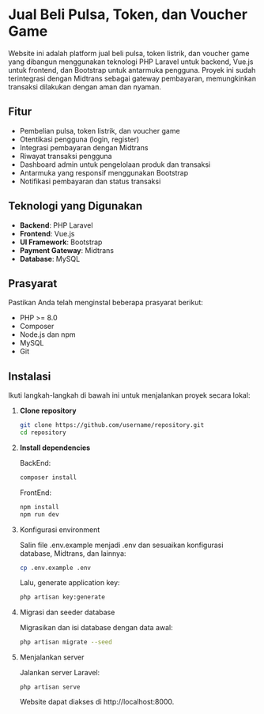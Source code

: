 # Jual Beli Pulsa, Token, dan Voucher Game

Website ini adalah platform jual beli pulsa, token listrik, dan voucher game yang dibangun menggunakan teknologi PHP Laravel untuk backend, Vue.js untuk frontend, dan Bootstrap untuk antarmuka pengguna. Proyek ini sudah terintegrasi dengan Midtrans sebagai gateway pembayaran, memungkinkan transaksi dilakukan dengan aman dan nyaman.

## Fitur

- Pembelian pulsa, token listrik, dan voucher game
- Otentikasi pengguna (login, register)
- Integrasi pembayaran dengan Midtrans
- Riwayat transaksi pengguna
- Dashboard admin untuk pengelolaan produk dan transaksi
- Antarmuka yang responsif menggunakan Bootstrap
- Notifikasi pembayaran dan status transaksi

## Teknologi yang Digunakan

- **Backend**: PHP Laravel
- **Frontend**: Vue.js
- **UI Framework**: Bootstrap
- **Payment Gateway**: Midtrans
- **Database**: MySQL

## Prasyarat

Pastikan Anda telah menginstal beberapa prasyarat berikut:

- PHP >= 8.0
- Composer
- Node.js dan npm
- MySQL
- Git

## Instalasi

Ikuti langkah-langkah di bawah ini untuk menjalankan proyek secara lokal:

1. **Clone repository**

   ```bash
   git clone https://github.com/username/repository.git
   cd repository
   ```
2. **Install dependencies**

   BackEnd:
   ```bash
   composer install
   ```
   FrontEnd:
   ```bash
   npm install
   npm run dev
   ```
4. Konfigurasi environment

   Salin file .env.example menjadi .env dan sesuaikan konfigurasi database, Midtrans, dan lainnya:
   ```bash
   cp .env.example .env
   ```
   Lalu, generate application key:
   ```bash
   php artisan key:generate
   ```
5. Migrasi dan seeder database

   Migrasikan dan isi database dengan data awal:
   ```bash
   php artisan migrate --seed
   ```
6. Menjalankan server

   Jalankan server Laravel:
   ```env
   php artisan serve
   ```
   Website dapat diakses di http://localhost:8000.
